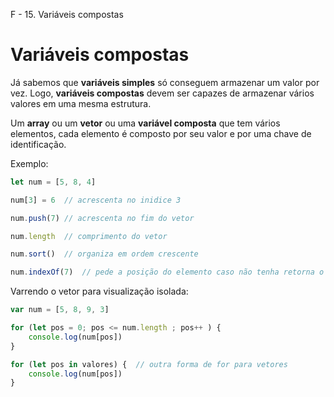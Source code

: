 F - 15. Variáveis compostas

# Variáveis compostas

Já sabemos que **variáveis simples** só conseguem armazenar um valor por vez. Logo, **variáveis compostas** devem ser capazes de armazenar vários valores em uma mesma estrutura.

Um **array** ou um **vetor** ou uma **variável composta** que tem vários elementos, cada elemento é composto por seu valor e por uma chave de identificação.

Exemplo:

```js
let num = [5, 8, 4]

num[3] = 6	// acrescenta no inidice 3

num.push(7)	// acrescenta no fim do vetor

num.length	// comprimento do vetor

num.sort()	// organiza em ordem crescente

num.indexOf(7)	// pede a posição do elemento caso não tenha retorna o valor -1
```

Varrendo o vetor para visualização isolada: 

```javascript
var num = [5, 8, 9, 3]

for (let pos = 0; pos <= num.length ; pos++ ) {
    console.log(num[pos])
}

for (let pos in valores) { 	// outra forma de for para vetores
    console.log(num[pos])
}
```